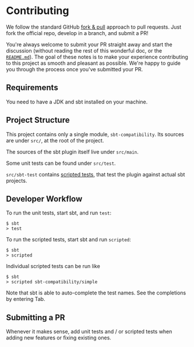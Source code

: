 # Contributing


We follow the standard GitHub [fork & pull](https://help.github.com/articles/using-pull-requests/#fork--pull) approach to pull requests. Just fork the official repo, develop in a branch, and submit a PR!

You're always welcome to submit your PR straight away and start the discussion (without reading the rest of this wonderful doc, or the [`README.md`](README.md)). The goal of these notes is to make your experience contributing to this project as smooth and pleasant as possible. We're happy to guide you through the process once you've submitted your PR.

## Requirements

You need to have a JDK and sbt installed on your machine.

## Project Structure

This project contains only a single module, `sbt-compatibility`. Its
sources are under `src/`, at the root of the project.

The sources of the sbt plugin itself live under `src/main`.

Some unit tests can be found under `src/test`.

`src/sbt-test` contains [scripted tests](https://www.scala-sbt.org/1.x/docs/Testing-sbt-plugins.html), that test the plugin against actual sbt projects.

## Developer Workflow

To run the unit tests, start sbt, and run `test`:
```text
$ sbt
> test
```

To run the scripted tests, start sbt and run `scripted`:
```text
$ sbt
> scripted
```

Individual scripted tests can be run like
```text
$ sbt
> scripted sbt-compatibility/simple
```
Note that sbt is able to auto-complete the test names. See the completions by entering Tab.

## Submitting a PR

Whenever it makes sense, add unit tests and / or scripted tests when adding
new features or fixing existing ones.
